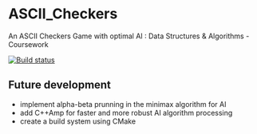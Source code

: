 # ASCII_Checkers
An ASCII Checkers Game with optimal AI : Data Structures &amp; Algorithms - Coursework

[![Build status](https://ci.appveyor.com/api/projects/status/86jebt7qqtrw5mfj/branch/master?svg=true)](https://ci.appveyor.com/project/GeorgeWeb/ascii-checkers/branch/master)

## Future development
- implement alpha-beta prunning in the minimax algorithm for AI
- add C++Amp for faster and more robust AI algorithm processing
- create a build system using CMake
